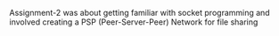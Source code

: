 Assignment-2 was about getting familiar with socket programming and involved creating a PSP (Peer-Server-Peer) Network for file sharing
